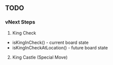 ## TODO

### vNext Steps

1. King Check
- isKingInCheck() - current board state
- isKingInCheckAtLocation() - future board state

2. King Castle (Special Move)